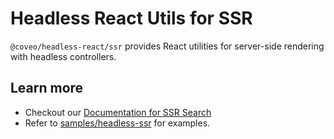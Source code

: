# Headless React Utils for SSR

`@coveo/headless-react/ssr` provides React utilities for server-side rendering with headless controllers.

## Learn more

- Checkout our [Documentation for SSR Search](https://docs.coveo.com/en/headless/latest/usage/headless-server-side-rendering/)
- Refer to [samples/headless-ssr](https://github.com/coveo/ui-kit/tree/master/packages/samples/headless-ssr) for examples.
